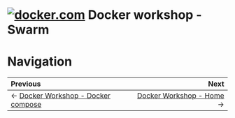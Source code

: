# [![docker.com](https://www.docker.com/favicons/favicon-32x32.png)](https://www.docker.com/) Docker workshop - Swarm




# Navigation 

Previous | Next 
:------- | ---: 
← [Docker Workshop - Docker compose](../02-docker-compose) | [Docker Workshop - Home](https://github.com/bmnicolae/docker-workshop) →
